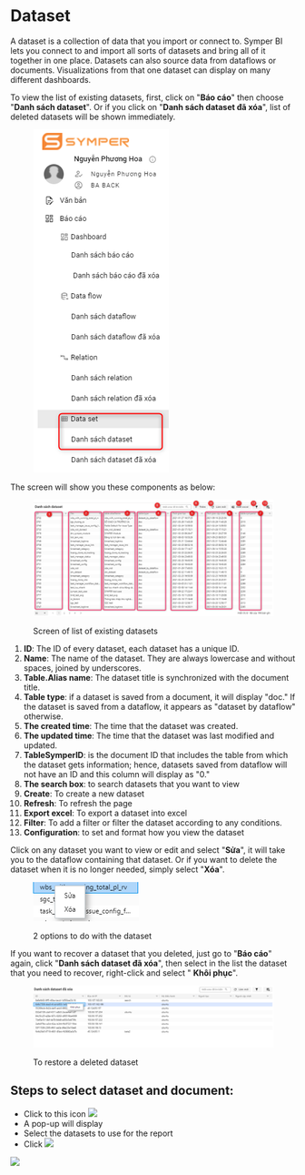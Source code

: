 # Dataset

A dataset is a collection of data that you import or connect to. Symper BI lets you connect to and import all sorts of datasets and bring all of it together in one place. Datasets can also source data from dataflows or documents. Visualizations from that one dataset can display on many different dashboards.

To view the list of existing datasets, first, click on "**Báo cáo**" then choose "**Danh sách dataset**". Or if you click on "**Danh sách dataset đã xóa**", list of deleted datasets will be shown immediately.

<figure><img src="../../.gitbook/assets/image (3) (1).png" alt=""><figcaption></figcaption></figure>

The screen will show you these components as below:

<figure><img src="../../.gitbook/assets/image (12).png" alt=""><figcaption><p>Screen of list of existing datasets</p></figcaption></figure>

1. **ID**: The ID of every dataset, each dataset has a unique ID.
2. **Name**: The name of the dataset. They are always lowercase and without spaces, joined by underscores.
3. **Table.Alias name**: The dataset title is synchronized with the document title.
4. **Table type**: if a dataset is saved from a document, it will display "doc." If the dataset is saved from a dataflow, it appears as "dataset by dataflow" otherwise.
5. **The created time**: The time that the dataset was created.
6. **The updated time**: The time that the dataset was last modified and updated.
7. **TableSymperID**: is the document ID that includes the table from which the dataset gets information; hence, datasets saved from dataflow will not have an ID and this column will display as "0."
8. **The search box**: to search datasets that you want to view
9. **Create**: To create a new dataset
10. **Refresh**: To refresh the page
11. **Export excel**: To export a dataset into excel
12. **Filter**: To add a filter or filter the dataset according to any conditions.
13. **Configuration**: to set and format how you view the dataset

Click on any dataset you want to view or edit and select "**Sửa**", it will take you to the dataflow containing that dataset. Or if you want to delete the dataset when it is no longer needed, simply select "**Xóa**".

<figure><img src="../../.gitbook/assets/image (24).png" alt=""><figcaption><p>2 options to do with the dataset</p></figcaption></figure>

If you want to recover a dataset that you deleted, just go to "**Báo cáo**" again, click "**Danh sách dataset đã xóa**", then select in the list the dataset that you need to recover, right-click and select " **Khôi phục**".

<figure><img src="../../.gitbook/assets/image (2).png" alt=""><figcaption><p>To restore a deleted dataset</p></figcaption></figure>

## **Steps to select dataset and document:**

* Click to this icon ![](https://lh5.googleusercontent.com/CWZXALcBjlxASXaj8dqIRetkfTUq3wQvHY\_mnYaayRxAiHWU-0izpQUsq21dtARBUKxUn6J4kwei5juB-kBsSsBAgerEJ2a\_txcmc-05i3Om9Vu0m\_fTduWXlfHtevvKCNG9VAvy)
* A pop-up will display
* Select the datasets to use for the report
* Click ![](https://lh5.googleusercontent.com/VqHhsuQ239n0x\_Pi6TE3oHPLmu\_AX6Jy2QKYBSpHVtA-4MJ5xcukTdXAdkNI\_ug2QhMXRmwb-LcpNQYEXP7yi0lcFkBYdlKvLFBVNxKH0GOYcoNxoDi\_fkEo4ZbWuC7crhEiLTIy)

![](https://lh4.googleusercontent.com/A3wdSzfRr2o0QIvZPHeoHggrepvRPjWul32rQhImDYilb10VDC-6lxQ1um1ZNFho5wBhfL7TRcGyaBseVuJfeF87zzlJml-ipbBX2alKr8NEVmRe1elkEYPH6JGIUr0vIhV\_fjzV)
